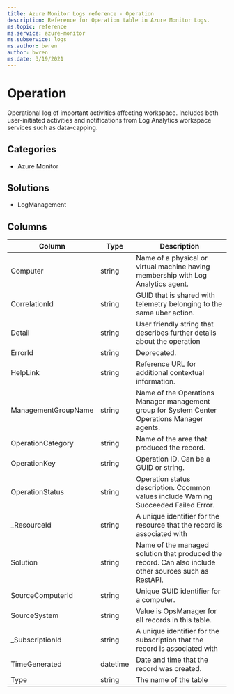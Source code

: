 ```yaml
---
title: Azure Monitor Logs reference - Operation
description: Reference for Operation table in Azure Monitor Logs.
ms.topic: reference
ms.service: azure-monitor
ms.subservice: logs
ms.author: bwren
author: bwren
ms.date: 3/19/2021
---
```


# Operation

 Operational log of important activities affecting workspace. Includes both user-initiated activities and notifications from Log Analytics workspace services such as data-capping.

## Categories

- Azure Monitor
## Solutions

- LogManagement




## Columns

|Column|Type|Description|
|---|---|---|
|Computer|string|Name of a physical or virtual machine having membership with Log Analytics agent.|
|CorrelationId|string|GUID that is shared with telemetry belonging to the same uber action.|
|Detail|string|User friendly string that describes further details about the operation|
|ErrorId|string|Deprecated.|
|HelpLink|string|Reference URL for additional contextual information.|
|ManagementGroupName|string|Name of the Operations Manager management group for System Center Operations Manager agents.|
|OperationCategory|string|Name of the area that produced the record.|
|OperationKey|string|Operation ID. Can be a GUID or string.|
|OperationStatus|string|Operation status description. Ccommon values include Warning Succeeded Failed Error.|
|_ResourceId|string|A unique identifier for the resource that the record is associated with|
|Solution|string|Name of the managed solution that produced the record. Can also include other sources such as RestAPI.|
|SourceComputerId|string|Unique GUID identifier for a computer.|
|SourceSystem|string|Value is OpsManager for all records in this table.|
|_SubscriptionId|string|A unique identifier for the subscription that the record is associated with|
|TimeGenerated|datetime|Date and time that the record was created.|
|Type|string|The name of the table|
